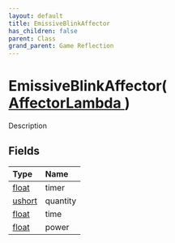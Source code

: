 ```yaml
---
layout: default
title: EmissiveBlinkAffector
has_children: false
parent: Class
grand_parent: Game Reflection
---
```

# EmissiveBlinkAffector( [ AffectorLambda ](/docs/game-reflection/classes/affector_lambda) )
Description 

## Fields

| Type | Name |
|:-------------|:--------------|
| [float](/docs/game-reflection/components/float) | timer |
| [ushort](/docs/game-reflection/enums/ushort) | quantity |
| [float](/docs/game-reflection/components/float) | time |
| [float](/docs/game-reflection/components/float) | power |

